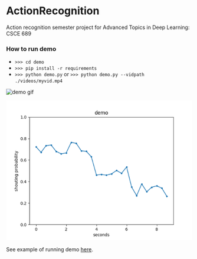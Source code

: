 # ActionRecognition
Action recognition semester project for Advanced Topics in Deep Learning: CSCE 689

### How to run demo

- `>>> cd demo`
- `>>> pip install -r requirements`
- `>>> python demo.py` or `>>> python demo.py --vidpath ./videos/myvid.mp4`

![demo gif](./demo/results/demo.gif)

![demo graph](./demo/results/demo.png)

See example of running demo [here](https://www.youtube.com/watch?v=KtfCgkhptbI).
